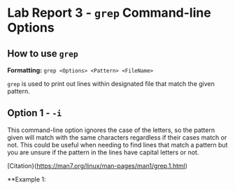 # Lab Report 3 - `grep` Command-line Options

## How to use `grep`

**Formatting:** `grep <Options> <Pattern> <FileName>`

`grep` is used to print out lines within designated file that match the given pattern.

## Option 1 - `-i`

This command-line option ignores the case of the letters, so the pattern given will match with the same characters regardless if their cases match or not. This could be useful when needing to find lines that match a pattern but you are unsure if the pattern in the lines have capital letters or not.

[Citation}(https://man7.org/linux/man-pages/man1/grep.1.html)

**Example 1:
